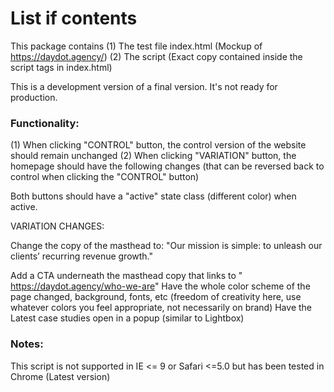 # List if contents

This package contains
(1) The test file index.html (Mockup of https://daydot.agency/)
(2) The script (Exact copy contained inside the script tags in index.html)

This is a development version of a final version. It's not ready for production.

### Functionality:
(1) When clicking "CONTROL" button, the control version of the website should remain unchanged
(2) When clicking "VARIATION" button, the homepage should have the following changes (that can be reversed back to control when clicking the "CONTROL" button)

Both buttons should have a "active" state class (different color) when active.

VARIATION CHANGES:

Change the copy of the masthead to: "Our mission is simple: to unleash our clients’ recurring revenue growth."

Add a CTA underneath the masthead copy that links to " https://daydot.agency/who-we-are"
Have the whole color scheme of the page changed, background, fonts, etc (freedom of creativity here, use whatever colors you feel appropriate, not necessarily on brand)
Have the Latest case studies open in a popup (similar to Lightbox)

### Notes:

This script is not supported in IE <= 9 or Safari <=5.0 but has been tested in Chrome (Latest version)